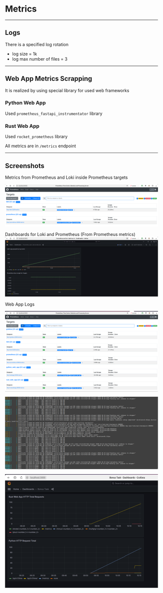 # Metrics

---

## Logs

There is a specified log rotation

- log size = 1k
- log max number of files = 3

---

## Web App Metrics Scrapping

It is realized by using special library for used
web frameworks

### Python Web App

Used `prometheus_fastapi_instrumentator` library

### Rust Web App

Used `rocket_prometheus` library

All metrics are in `/metrics` endpoint

---

## Screenshots

Metrics from Prometheus and Loki inside Prometheus targets

![metrics](./pics/PrometheusLokiSelfMetricsCollection.png)

Dashboards for Loki and Prometheus (From Prometheus metrics)
![dashboards](./pics/LokiPrometheusDashboards.png)

Web App Logs

![PrometheusBonus.png](./pics/PrometheusBonus.png)

![LogsBonus.png](./pics/LogsBonus.png)

![PrometheusGrafanaWebApps.png](./pics/PrometheusGrafanaWebApps.png)